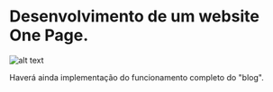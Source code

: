 # Desenvolvimento de um website One Page.

![alt text](https://i.ibb.co/PghWyCX/Screen-Shot-2021-09-16-at-17-28-08.png)


Haverá ainda implementação do funcionamento completo do "blog".
